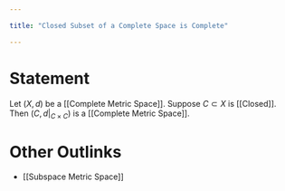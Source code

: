 ```yaml
---

title: "Closed Subset of a Complete Space is Complete"

---
```

# Statement
Let $(X, d)$ be a [[Complete Metric Space]]. Suppose $C \subset X$ is [[Closed]]. Then $(C, d {\big|}_{C \times C})$ is a [[Complete Metric Space]]. 

# Other Outlinks
- [[Subspace Metric Space]]